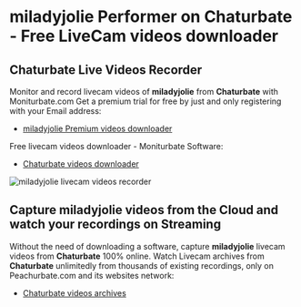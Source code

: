 # miladyjolie Performer on Chaturbate - Free LiveCam videos downloader

## Chaturbate Live Videos Recorder

Monitor and record livecam videos of **miladyjolie** from **Chaturbate** with Moniturbate.com
Get a premium trial for free by just and only registering with your Email address:
* [miladyjolie Premium videos downloader](https://moniturbate.com/request-demo-licence-key.html)

Free livecam videos downloader - Moniturbate Software:
* [Chaturbate videos downloader](https://moniturbate.com/moniturbate-download-software.html)

![miladyjolie livecam videos recorder](https://peachurnet.com/templates/moniturbate-software.png)


## Capture miladyjolie videos from the Cloud and watch your recordings on Streaming

Without the need of downloading a software, capture **miladyjolie** livecam videos from **Chaturbate** 100% online.
Watch Livecam archives from **Chaturbate** unlimitedly from thousands of existing recordings, only on Peachurbate.com and its websites network:
* [Chaturbate videos archives](https://peachurnet.com/)